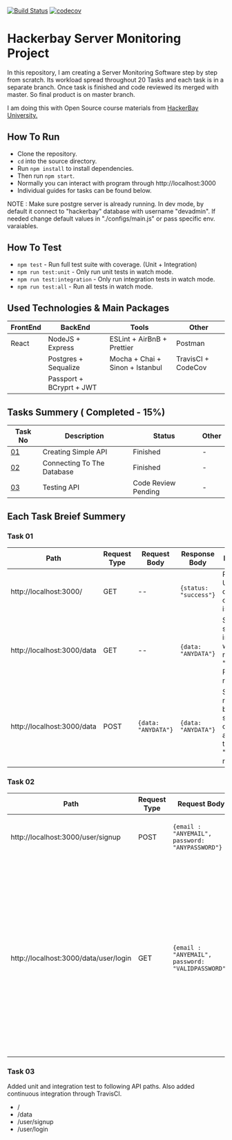 [![Build Status](https://travis-ci.com/SandunWebDev/hackerbay.svg?branch=task3)](https://travis-ci.com/SandunWebDev/hackerbay)
[![codecov](https://codecov.io/gh/SandunWebDev/hackerbay/branch/master/graph/badge.svg)](https://codecov.io/gh/SandunWebDev/hackerbay)

# Hackerbay Server Monitoring Project
In this repository, I am creating a Server Monitoring Software step by step from scratch.  Its workload spread throughout 20 Tasks and each task is in a separate branch. Once task is finished and code reviewed its merged with master. So final product is on master branch.

I am doing this with Open Source course materials from [HackerBay University. ](https://course.hackerbayuniversity.com/)

## How To Run
 - Clone the repository.
 - `cd` into the source directory.
 - Run `npm install` to install dependencies.
 - Then run `npm start`.
 - Normally you can interact with program through http://localhost:3000
 - Individual guides for tasks can be found below.
		
NOTE : Make sure postgre server is already running. In dev mode, by default it connect to "hackerbay" database with username "devadmin". If needed change default values in "./configs/main.js" or pass specific env. varaiables. 


## How To Test
 - `npm test` - Run full test suite with coverage. (Unit + Integration)
-  `npm run test:unit` - Only run unit tests in watch mode.
-  `npm run test:integration` - Only run integration tests in watch mode.
-  `npm run test:all` - Run all tests in watch mode.

## Used Technologies & Main Packages
|FrontEnd|BackEnd|Tools|Other| 
|--|--|--|--|
| React  |NodeJS + Express  |ESLint + AirBnB + Prettier  | Postman |
|  | Postgres + Sequalize  | Mocha + Chai + Sinon + Istanbul | TravisCI + CodeCov |
|  | Passport + BCryprt + JWT |  ||


## Tasks Summery ( Completed - 15%)
|Task No|Description|Status|Other| 
|--|--|--|--|
| [01](#task-01) | Creating Simple API | Finished |-|
| [02](#task-02) | Connecting To The Database | Finished |-|
| [03](#task-03) | Testing API | Code Review Pending |-|


## Each Task Breief Summery
### Task 01

|Path |Request Type |Request Body |Response Body |Description |
|--|--|--|--|--|
|http://localhost:3000/ |GET| -- | `{status:  "success"}`  | Root path. User get confirmation connection is succssful. |
|http://localhost:3000/data | GET | -- |  `{data: "ANYDATA"}` | Send user's stored data in server which we recived in "/data" POST request. |
|http://localhost:3000/data | POST | `{data: "ANYDATA"}` |  `{data: "ANYDATA"}` | Save data recived in body. These saved data can be accessed through "/data" GET request.  |


### Task 02

|Path |Request Type |Request Body |Response Body |Description |
|--|--|--|--|--|
|http://localhost:3000/user/signup |POST| `{email : "ANYEMAIL", password: "ANYPASSWORD"}` | `{status:  true | flase, token : "TOKEN", errMsg: "ERROR : DESC" }`  | User can create account providing email & password. If sucess return `{status: true, token: "TOKEN"}`. If any error occured return `{status: false, errMsg: "ERROR : DESC "}` |
|http://localhost:3000/data/user/login | GET | `{email : "ANYEMAIL", password: "VALIDPASSWORD"}` |  `{data: "ANYDATA"}` | User can login using already created user account details. If email exist and password match return `{status: true, token: "TOKEN"}`. If any error occured return `{status: false, errMsg: "ERROR : DESC "}` |

### Task 03

Added unit and integration test to following API paths. Also added continuous integration through TravisCI.
  - /
  - /data
  - /user/signup
  - /user/login

